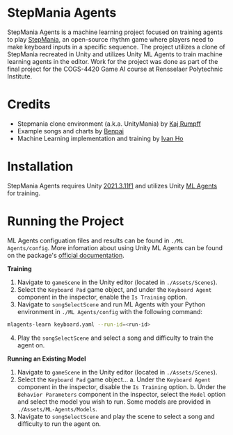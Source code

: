 # StepMania Agents

StepMania Agents is a machine learning project focused on training agents to play [StepMania](https://github.com/stepmania/stepmania), 
an open-source rhythm game where players need to make keyboard inputs in a specific sequence. The project utilizes a clone of 
StepMania recreated in Unity and utilizes Unity ML Agents to train machine learning agents in the editor. Work for the project was 
done as part of the final project for the COGS-4420 Game AI course at Rensselaer Polytechnic Institute.

# Credits
 - Stepmania clone environment (a.k.a. UnityMania) by [Kaj Rumpff](https://github.com/rumpff/unitymania)
 - Example songs and charts by [Benpai](https://www.patreon.com/noticemebenpai)
 - Machine Learning implementation and training by [Ivan Ho](https://github.com/Corppet)

# Installation

StepMania Agents requires Unity [2021.3.11f1](https://unity.com/releases/editor/whats-new/2021.3.11) and utilizes Unity 
[ML Agents](https://github.com/Unity-Technologies/ml-agents) for training.

# Running the Project

ML Agents configuation files and results can be found in `./ML Agents/config`. 
More infomation about using Unity ML Agents can be found on the package's [official documentation](https://github.com/Unity-Technologies/ml-agents/blob/develop/docs/Training-ML-Agents.md).

**Training** 
  1. Navigate to `gameScene` in the Unity editor (located in `./Assets/Scenes`).
  2. Select the `Keyboard Pad` game object, and under the `Keyboard Agent` component in the inspector, enable the `Is Training` option.
  3. Navigate to `songSelectScene` and run ML Agents with your Python environment in `./ML Agents/config` with the following command:
```sh
mlagents-learn keyboard.yaml --run-id=<run-id>
```
  4. Play the `songSelectScene` and select a song and difficulty to train the agent on.

**Running an Existing Model**
  1. Navigate to `gameScene` in the Unity editor (located in `./Assets/Scenes`).
  2. Select the `Keyboard Pad` game object...
     a. Under the `Keyboard Agent` component in the inspector, disable the `Is Training` option.
     b. Under the `Behavior Parameters` component in the inspector, select the `Model` option and select the model you wish to run.
        Some models are provided in `./Assets/ML-Agents/Models`.
  3. Navigate to `songSelectScene` and play the scene to select a song and difficulty to run the agent on.
